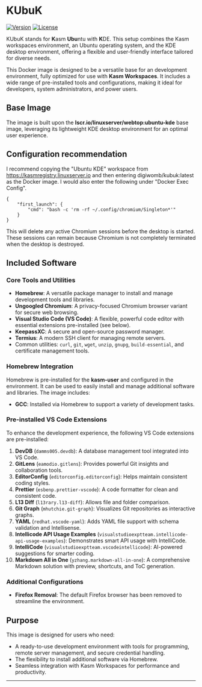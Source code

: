 # KUbuK

[![Version](https://img.shields.io/github/tag/digiwomb/kubuk.svg?maxAge=360&label=version)](https://github.com/digiwomb/kubuk/releases/latest)
[![License](https://img.shields.io/github/license/digiwomb/kubuk.svg)](https://github.com/digiwomb/kubuk/blob/main/LICENSE)

KUbuK stands for **K**asm **Ubu**ntu with **K**DE. This setup combines the Kasm workspaces environment, an Ubuntu operating system, and the KDE desktop environment, offering a flexible and user-friendly interface tailored for diverse needs.

This Docker image is designed to be a versatile base for an development environment, fully optimized for use with **Kasm Workspaces**. It includes a wide range of pre-installed tools and configurations, making it ideal for developers, system administrators, and power users.

## Base Image

The image is built upon the **lscr.io/linuxserver/webtop:ubuntu-kde** base image, leveraging its lightweight KDE desktop environment for an optimal user experience.

## Configuration recommendation

I recommend copying the "Ubuntu KDE" workspace from https://kasmregistry.linuxserver.io and then entering digiwomb/kubuk:latest as the Docker image. I would also enter the following under "Docker Exec Config".

    {
        "first_launch": {
            "cmd": "bash -c 'rm -rf ~/.config/chromium/Singleton*'"
        }
    }

This will delete any active Chromium sessions before the desktop is started. These sessions can remain because Chromium is not completely terminated when the desktop is destroyed.

## Included Software

### Core Tools and Utilities
- **Homebrew**: A versatile package manager to install and manage development tools and libraries.
- **Ungoogled Chromium**: A privacy-focused Chromium browser variant for secure web browsing.
- **Visual Studio Code (VS Code)**: A flexible, powerful code editor with essential extensions pre-installed (see below).
- **KeepassXC**: A secure and open-source password manager.
- **Termius**: A modern SSH client for managing remote servers.
- Common utilities: `curl`, `git`, `wget`, `unzip`, `gnupg`, `build-essential`, and certificate management tools.

### Homebrew Integration
Homebrew is pre-installed for the **kasm-user** and configured in the environment. It can be used to easily install and manage additional software and libraries. The image includes:
- **GCC**: Installed via Homebrew to support a variety of development tasks.

### Pre-installed VS Code Extensions
To enhance the development experience, the following VS Code extensions are pre-installed:
1. **DevDB** (`damms005.devdb`): A database management tool integrated into VS Code.
2. **GitLens** (`eamodio.gitlens`): Provides powerful Git insights and collaboration tools.
3. **EditorConfig** (`editorconfig.editorconfig`): Helps maintain consistent coding styles.
4. **Prettier** (`esbenp.prettier-vscode`): A code formatter for clean and consistent code.
5. **L13 Diff** (`l13rary.l13-diff`): Allows file and folder comparison.
6. **Git Graph** (`mhutchie.git-graph`): Visualizes Git repositories as interactive graphs.
7. **YAML** (`redhat.vscode-yaml`): Adds YAML file support with schema validation and Intellisense.
8. **Intellicode API Usage Examples** (`visualstudioexptteam.intellicode-api-usage-examples`): Demonstrates smart API usage with IntelliCode.
9. **IntelliCode** (`visualstudioexptteam.vscodeintellicode`): AI-powered suggestions for smarter coding.
10. **Markdown All in One** (`yzhang.markdown-all-in-one`): A comprehensive Markdown solution with preview, shortcuts, and ToC generation.

### Additional Configurations
- **Firefox Removal**: The default Firefox browser has been removed to streamline the environment.

## Purpose

This image is designed for users who need:
- A ready-to-use development environment with tools for programming, remote server management, and secure credential handling.
- The flexibility to install additional software via Homebrew.
- Seamless integration with Kasm Workspaces for performance and productivity.


---
